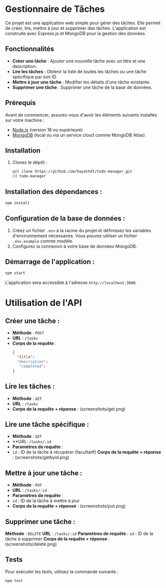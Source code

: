 # Gestionnaire de Tâches

Ce projet est une application web simple pour gérer des tâches. Elle permet de créer, lire, mettre à jour et supprimer des tâches. L'application est construite avec Express.js et MongoDB pour la gestion des données.

## Fonctionnalités

- **Créer une tâche** : Ajouter une nouvelle tâche avec un titre et une description.
- **Lire les tâches** : Obtenir la liste de toutes les tâches ou une tâche spécifique par son ID.
- **Mettre à jour une tâche** : Modifier les détails d'une tâche existante.
- **Supprimer une tâche** : Supprimer une tâche de la base de données.

## Prérequis

Avant de commencer, assurez-vous d'avoir les éléments suivants installés sur votre machine :

- [Node.js](https://nodejs.org/) (version 16 ou supérieure)
- [MongoDB](https://www.mongodb.com/) (local ou via un service cloud comme MongoDB Atlas)

## Installation

1. Clonez le dépôt :

   ```bash
   git clone https://github.com/hayathdt/todo-manager.git
   cd todo-manager
   ```

## Installation des dépendances :

```bash
npm install
```

## Configuration de la base de données :

1. Créez un fichier `.env` à la racine du projet et définissez les variables d'environnement nécessaires. Vous pouvez utiliser un fichier `.env.example` comme modèle.
2. Configurez la connexion à votre base de données MongoDB.

## Démarrage de l'application :

```bash
npm start
```

L'application sera accessible à l'adresse `http://localhost:3000`.

# Utilisation de l'API

## Créer une tâche :

- **Méthode** : `POST`
- **URL** : `/tasks`
- **Corps de la requête** :
  ```json
  {
    "title":
    "description":
     "completed":
  }
  ```

## Lire les tâches :

- **Méthode** : `GET`
- **URL** : `/tasks`
- **Corps de la requête + réponse** :
  (screenshots/get.png)

## Lire une tâche spécifique :

- **Méthode** : `GET`
- \*\*URL: `/tasks/:id`
- **Paramètres de requête** :
- `id` : ID de la tâche à récupérer (facultatif)
  **Corps de la requête + réponse** :
  (screenshots/getbyid.png)

## Mettre à jour une tâche :

- **Méthode** : `PUT`
- **URL** : `/tasks/:id`
- **Paramètres de requête** :
- `id` : ID de la tâche à mettre à jour
- **Corps de la requête + réponsé** :
  (screenshots/put.png)

## Supprimer une tâche :

**Méthode** : `DELETE`
**URL** : `/tasks/:id`
**Paramètres de requête** :
`id` : ID de la tâche à supprimer
**Corps de la requête + réponse** :
(screenshots/delete.png)

## Tests

Pour exécuter les tests, utilisez la commande suivante :

```bash
npm test



```

